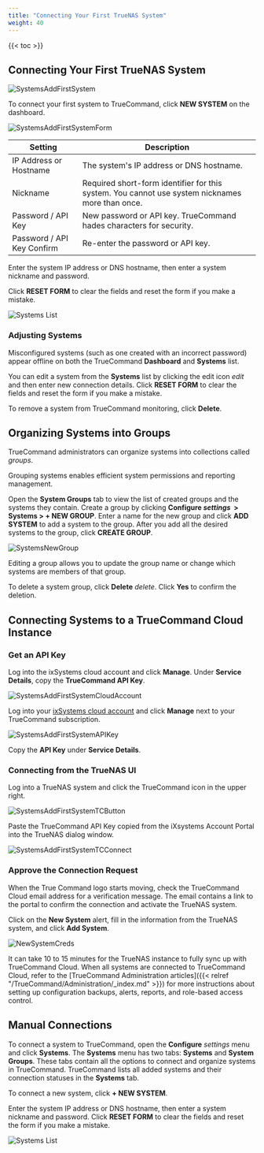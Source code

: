 ```yaml
---
title: "Connecting Your First TrueNAS System"
weight: 40
---
```


{{< toc >}}

## Connecting Your First TrueNAS System

![SystemsAddFirstSystem](/images/TrueCommand/2.0/SystemsAddFirstSystem.png "Adding Your First System")

To connect your first system to TrueCommand, click **NEW SYSTEM** on the dashboard.

![SystemsAddFirstSystemForm](/images/TrueCommand/2.0/SystemsAddFirstSystemForm.png "Adding Your First System")

| Setting | Description |
|------|------|
| IP Address or Hostname | The system's IP address or DNS hostname. |
| Nickname | Required short-form identifier for this system. You cannot use system nicknames more than once. |
| Password / API Key | New password or API key. TrueCommand hades characters for security. |
| Password / API Key Confirm | Re-enter the password or API key. |

Enter the system IP address or DNS hostname, then enter a system nickname and password.

Click **RESET FORM** to clear the fields and reset the form if you make a mistake.

![Systems List](/images/TrueCommand/2.1/SystemsPage.png "Systems List")

### Adjusting Systems

Misconfigured systems (such as one created with an incorrect password) appear offline on both the TrueCommand **Dashboard** and **Systems** list.

You can edit a system from the **Systems** list by clicking the edit icon <i class="material-icons" aria-hidden="true" title="edit">edit</i> and then enter new connection details. Click **RESET FORM** to clear the fields and reset the form if you make a mistake.

To remove a system from TrueCommand monitoring, click **Delete**.

## Organizing Systems into Groups

TrueCommand administrators can organize systems into collections called *groups*.

Grouping systems enables efficient system permissions and reporting management.

Open the **System Groups** tab to view the list of created groups and the systems they contain.
Create a group by clicking **Configure <i class="material-icons" aria-hidden="true" title="Settings">settings</i>&nbsp; > Systems > + NEW GROUP**.
Enter a name for the new group and click **ADD SYSTEM** to add a system to the group.
After you add all the desired systems to the group, click **CREATE GROUP**.

![SystemsNewGroup](/images/TrueCommand/2.0/SystemsGroupsNewGroup.png "New System Group")

Editing a group allows you to update the group name or change which systems are members of that group.

To delete a system group, click **Delete** <i class="material-icons" aria-hidden="true" title="Delete">delete</i>.
Click **Yes** to confirm the deletion.

## Connecting Systems to a TrueCommand Cloud Instance

### Get an API Key

Log into the ixSystems cloud account and click **Manage**.
Under **Service Details**, copy the **TrueCommand API Key**.

![SystemsAddFirstSystemCloudAccount](/images/TrueCommand/2.0/SystemsAddFirstSystemCloudAccount.png "Connecting from TrueCommand Cloud")

Log into your [ixSystems cloud account](https://portal.ixsystems.com) and click **Manage** next to your TrueCommand subscription.

![SystemsAddFirstSystemAPIKey](/images/TrueCommand/2.0/SystemsAddFirstSystemAPIKey.png "Connecting from TrueCommand Cloud")

Copy the **API Key** under **Service Details**.

### Connecting from the TrueNAS UI

Log into a TrueNAS system and click the TrueCommand icon in the upper right.

![SystemsAddFirstSystemTCButton](/images/TrueCommand/2.0/SystemsAddFirstSystemTCButton.png "Connecting from TrueNAS")

Paste the TrueCommand API Key copied from the iXsystems Account Portal into the TrueNAS dialog window. 

![SystemsAddFirstSystemTCConnect](/images/TrueCommand/2.0/SystemsAddFirstSystemTCConnect.png "Connecting TrueNAS to TrueCommand Cloud")

### Approve the Connection Request

When the True Command logo starts moving, check the TrueCommand Cloud email address for a verification message.
The email contains a link to the portal to confirm the connection and activate the TrueNAS system.

Click on the **New System** alert, fill in the information from the TrueNAS system, and click **Add System**.

![NewSystemCreds](/images/TrueCommand/1.3/NewSystemCreds.png "Registering TrueNAS in TrueCommand Cloud")

It can take 10 to 15 minutes for the TrueNAS instance to fully sync up with TrueCommand Cloud.
When all systems are connected to TrueCommand Cloud, refer to the [TrueCommand Administration articles]({{< relref "/TrueCommand/Administration/_index.md" >}}) for more instructions about setting up configuration backups, alerts, reports, and role-based access control.

## Manual Connections

To connect a system to TrueCommand, open the **Configure** <i class="material-icons" aria-hidden="true" title="Settings">settings</i> menu and click **Systems**.
The **Systems** menu has two tabs: **Systems** and **System Groups**.
These tabs contain all the options to connect and organize systems in TrueCommand.
TrueCommand lists all added systems and their connection statuses in the **Systems** tab.

To connect a new system, click **+ NEW SYSTEM**.

Enter the system IP address or DNS hostname, then enter a system nickname and password.
Click **RESET FORM** to clear the fields and reset the form if you make a mistake.

![Systems List](/images/TrueCommand/2.1/SystemsPage.png "Systems List")